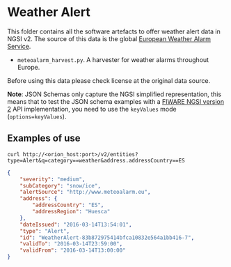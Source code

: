 # Weather Alert

This folder contains all the software artefacts to offer weather alert data in
NGSI v2. The source of this data is the global
[European Weather Alarm Service](http://meteoalarm.eu).

-   `meteoalarm_harvest.py`. A harvester for weather alarms throughout Europe.

Before using this data please check license at the original data source.

**Note**: JSON Schemas only capture the NGSI simplified representation, this
means that to test the JSON schema examples with a
[FIWARE NGSI version 2](http://fiware.github.io/specifications/ngsiv2/stable)
API implementation, you need to use the `keyValues` mode (`options=keyValues`).

## Examples of use

```
curl http://<orion_host:port>/v2/entities?type=Alert&q=category==weather&address.addressCountry==ES
```

```json
{
    "severity": "medium",
    "subCategory": "snow/ice",
    "alertSource": "http://www.meteoalarm.eu",
    "address": {
        "addressCountry": "ES",
        "addressRegion": "Huesca"
    },
    "dateIssued": "2016-03-14T13:54:01",
    "type": "Alert",
    "id": "WeatherAlert-83b872975414bfca10832e564a1bb416-7",
    "validTo": "2016-03-14T23:59:00",
    "validFrom": "2016-03-14T13:00:00"
}
```
